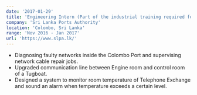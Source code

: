 ```yaml
---
date: '2017-01-29'
title: 'Engineering Intern (Part of the industrial training required for the degree)'
company: 'Sri Lanka Ports Authority'
location: 'Colombo, Sri Lanka'
range: 'Nov 2016 - Jan 2017'
url: 'https://www.slpa.lk/'
---
```


- Diagnosing faulty networks inside the Colombo Port and supervising network cable repair jobs.
- Upgraded communication line between Engine room and control room of a Tugboat.
- Designed a system to monitor room temperature of Telephone Exchange and sound an alarm when temperature exceeds a certain level.
